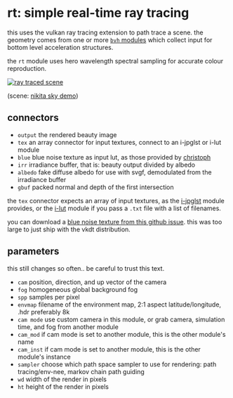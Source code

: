 # rt: simple real-time ray tracing

this uses the vulkan ray tracing extension to path trace a scene. the geometry comes from
one or more [`bvh` modules](../bvh/readme.md) which collect input for bottom level acceleration structures.

the `rt` module uses hero wavelength spectral sampling for accurate colour reproduction.

[![ray traced scene](rt.jpg)](rt.jpg)

(scene: [nikita sky demo](https://cloud.blender.org/p/gallery/5f4d1791cc1d7c5e0e8832d4))

## connectors

* `output` the rendered beauty image
* `tex` an array connector for input textures, connect to an i-jpglst or i-lut module
* `blue` blue noise texture as input lut, as those provided by [christoph](http://momentsingraphics.de/BlueNoise.html)
* `irr` irradiance buffer, that is: beauty output divided by albedo
* `albedo` fake diffuse albedo for use with svgf, demodulated from the irradiance buffer
* `gbuf` packed normal and depth of the first intersection

the `tex` connector expects an array of input textures, as the
[i-jpglst](../i-jpglst/readme.md) module provides, or the
[i-lut](../i-lut/readme.md) module if you pass a `.txt` file with a list of
filenames.

you can download a [blue noise texture from this github issue](https://github.com/hanatos/vkdt/files/8529441/blue.lut.gz).
this was too large to just ship with the vkdt distribution.

## parameters
this still changes so often.. be careful to trust this text.

* `cam` position, direction, and up vector of the camera
* `fog` homogeneous global background fog
* `spp` samples per pixel
* `envmap` filename of the environment map, 2:1 aspect latitude/longitude, .hdr preferably 8k
* `cam mode` use custom camera in this module, or grab camera, simulation time, and fog from another module
* `cam_mod` if cam mode is set to another module, this is the other module's name
* `cam_inst` if cam mode is set to another module, this is the other module's instance
* `sampler` choose which path space sampler to use for rendering: path tracing/env-nee, markov chain path guiding
* `wd` width of the render in pixels
* `ht` height of the render in pixels
